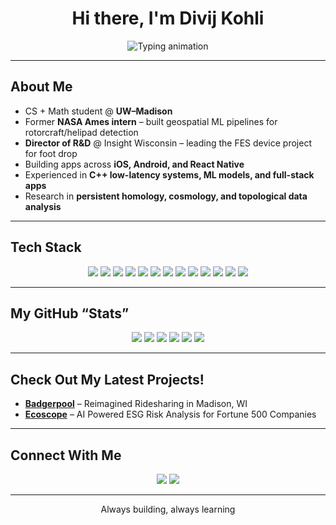 <!-- Profile README for Divij Kohli -->

<h1 align="center">Hi there, I'm Divij Kohli</h1>

<p align="center">
  <img src="https://readme-typing-svg.demolab.com?font=Fira+Code&size=24&pause=1000&color=FF5733&center=true&vCenter=true&width=600&lines=Computer+Science+%2B+Math+Student;Machine+Learning+and+Computer+Vision;NASA+Intern+%7C+Software+Engineer;Building+FES+Devices+and+Apps;Always+Learning" alt="Typing animation" />
</p>

---

## About Me

- CS + Math student @ **UW–Madison**  
- Former **NASA Ames intern** – built geospatial ML pipelines for rotorcraft/helipad detection  
- **Director of R&D** @ Insight Wisconsin – leading the FES device project for foot drop  
- Building apps across **iOS, Android, and React Native**  
- Experienced in **C++ low-latency systems, ML models, and full-stack apps**  
- Research in **persistent homology, cosmology, and topological data analysis**  

---

## Tech Stack

<p align="center">
  <img src="https://img.shields.io/badge/Python-3776AB?logo=python&logoColor=white" />
  <img src="https://img.shields.io/badge/C++-00599C?logo=cplusplus&logoColor=white" />
  <img src="https://img.shields.io/badge/Java-ED8B00?logo=java&logoColor=white" />
  <img src="https://img.shields.io/badge/Swift-FA7343?logo=swift&logoColor=white" />
  <img src="https://img.shields.io/badge/JavaScript-F7DF1E?logo=javascript&logoColor=black" />
  <img src="https://img.shields.io/badge/React_Native-20232A?logo=react&logoColor=61DAFB" />
  <img src="https://img.shields.io/badge/PyTorch-EE4C2C?logo=pytorch&logoColor=white" />
  <img src="https://img.shields.io/badge/TensorFlow-FF6F00?logo=tensorflow&logoColor=white" />
  <img src="https://img.shields.io/badge/SwiftUI-02569B?logo=swift&logoColor=white" />
  <img src="https://img.shields.io/badge/Node.js-339933?logo=node.js&logoColor=white" />
  <img src="https://img.shields.io/badge/GitHub-181717?logo=github&logoColor=white" />
  <img src="https://img.shields.io/badge/Docker-2496ED?logo=docker&logoColor=white" />
  <img src="https://img.shields.io/badge/Linux-FCC624?logo=linux&logoColor=black" />
</p>

---

## My GitHub “Stats”

<p align="center">
  <img src="https://img.shields.io/badge/Total%20Stars-104-yellow" />
  <img src="https://img.shields.io/badge/Total%20Forks-92-lightgrey" />
  <img src="https://img.shields.io/badge/Public%20Repos-8-blue" />
  <img src="https://img.shields.io/badge/Commits-2.2k-brightgreen" />
  <img src="https://img.shields.io/badge/Issues%20Closed-480-orange" />
  <img src="https://img.shields.io/badge/Contributed%20to-120-purple" />
</p>

---

## Check Out My Latest Projects!

- [**Badgerpool**](https://github.com/divijsinghkohli/badgerpool) – Reimagined Ridesharing in Madison, WI
- [**Ecoscope**](https://github.com/divijsinghkohli/Ecoscope) – AI Powered ESG Risk Analysis for Fortune 500 Companies

---

## Connect With Me

<p align="center">
  <a href="https://linkedin.com/in/divijkohli"><img src="https://img.shields.io/badge/LinkedIn-0077B5?logo=linkedin&logoColor=white" /></a>
  <a href="mailto:divijkohli@wisc.edu"><img src="https://img.shields.io/badge/Email-D14836?logo=gmail&logoColor=white" /></a>
</p>

---

<p align="center">Always building, always learning</p>
